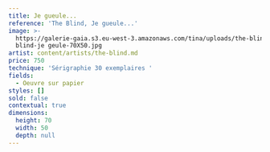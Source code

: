 ```yaml
---
title: Je gueule...
reference: 'The Blind, Je gueule...'
image: >-
  https://galerie-gaia.s3.eu-west-3.amazonaws.com/tina/uploads/the-blind/galerie-gaia-the
  blind-je geule-70X50.jpg
artist: content/artists/the-blind.md
price: 750
technique: 'Sérigraphie 30 exemplaires '
fields:
  - Oeuvre sur papier
styles: []
sold: false
contextual: true
dimensions:
  height: 70
  width: 50
  depth: null
---
```



